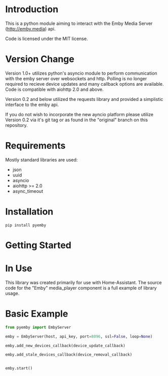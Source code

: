 # Introduction

This is a python module aiming to interact with the Emby Media Server (http://emby.media) api.

Code is licensed under the MIT license.

# Version Change

Version 1.0+ utilizes python's asyncio module to perform communication with the emby server over websockets and http.  Polling is no longer required to recieve device updates and many callback options are available.  Code is compatible with aiohttp 2.0 and above.

Version 0.2 and below utilized the requests library and provided a simplistic interface to the emby api.

If you do not wish to incorporate the new ayncio platform please utilize Version 0.2 via it's git tag or as found in the "original" branch on this repository.

# Requirements
Mostly standard libraries are used:
* json
* uuid
* asyncio
* aiohttp >= 2.0
* async_timeout

# Installation

```pip install pyemby```


Getting Started
===============

# In Use

This library was created primarily for use with Home-Assistant.  The source code for the "Emby" media_player component is a full example of library usage.

# Basic Example

```python
from pyemby import EmbyServer

emby = EmbyServer(host, api_key, port=8096, ssl=False, loop=None)

emby.add_new_devices_callback(device_update_callback)

emby.add_stale_devices_callback(device_removal_callback)


emby.start()

```


